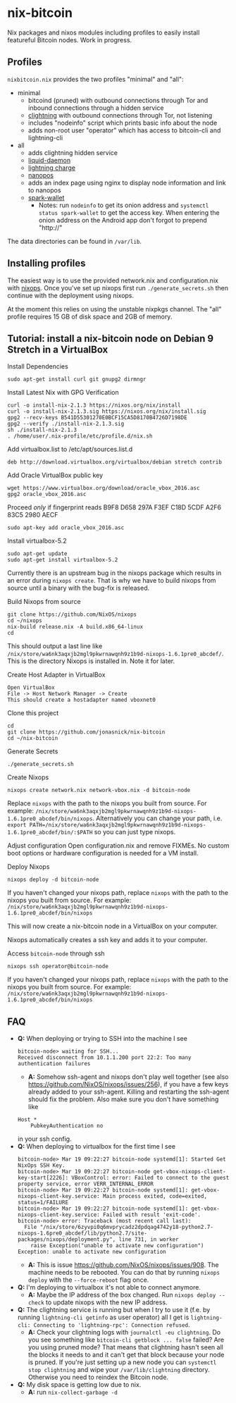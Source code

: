 nix-bitcoin
===

Nix packages and nixos modules including profiles to easily install featureful Bitcoin nodes.
Work in progress.

Profiles
---
`nixbitcoin.nix` provides the two profiles "minimal" and "all":

* minimal
    * bitcoind (pruned) with outbound connections through Tor and inbound connections through a hidden
      service
    * [clightning](https://github.com/ElementsProject/lightning) with outbound connections through Tor, not listening
    * includes "nodeinfo" script which prints basic info about the node
    * adds non-root user "operator" which has access to bitcoin-cli and lightning-cli
* all
    * adds clightning hidden service
    * [liquid-daemon](https://github.com/blockstream/liquid)
    * [lightning charge](https://github.com/ElementsProject/lightning-charge)
    * [nanopos](https://github.com/ElementsProject/nanopos)
    * adds an index page using nginx to display node information and link to nanopos
    * [spark-wallet](https://github.com/shesek/spark-wallet)
        * Notes: run `nodeinfo` to get its onion address and `systemctl status spark-wallet` to get the access key.
            When entering the onion address on the Android app don't forgot to prepend "http://"

The data directories can be found in `/var/lib`.

Installing profiles
---
The easiest way is to use the provided network.nix and configuration.nix with [nixops](https://nixos.org/nixops/manual/).
Once you've set up nixops first run `./generate_secrets.sh` then continue with the deployment using nixops.

At the moment this relies on using the unstable nixpkgs channel.
The "all" profile requires 15 GB of disk space and 2GB of memory.

Tutorial: install a nix-bitcoin node on Debian 9 Stretch in a VirtualBox
---

Install Dependencies
```
sudo apt-get install curl git gnupg2 dirmngr
```
Install Latest Nix with GPG Verification
```
curl -o install-nix-2.1.3 https://nixos.org/nix/install
curl -o install-nix-2.1.3.sig https://nixos.org/nix/install.sig
gpg2 --recv-keys B541D55301270E0BCF15CA5D8170B4726D7198DE
gpg2 --verify ./install-nix-2.1.3.sig
sh ./install-nix-2.1.3
. /home/user/.nix-profile/etc/profile.d/nix.sh
```
Add virtualbox.list to /etc/apt/sources.list.d
```
deb http://download.virtualbox.org/virtualbox/debian stretch contrib
```
Add Oracle VirtualBox public key
```
wget https://www.virtualbox.org/download/oracle_vbox_2016.asc
gpg2 oracle_vbox_2016.asc
```
Proceed _only_ if fingerprint reads B9F8 D658 297A F3EF C18D  5CDF A2F6 83C5 2980 AECF

```
sudo apt-key add oracle_vbox_2016.asc
```
Install virtualbox-5.2
```
sudo apt-get update
sudo apt-get install virtualbox-5.2
```
Currently there is an upstream bug in the nixops package which results in an error during `nixops create`. That is why we have to build nixops from source until a binary with the bug-fix is released.

Build Nixops from source
```
git clone https://github.com/NixOS/nixops
cd ~/nixops
nix-build release.nix -A build.x86_64-linux
cd
```
This should output a last line like `/nix/store/wa6nk3aqxjb2mgl9pkwrnawqnh9z1b9d-nixops-1.6.1pre0_abcdef/`. This is the directory Nixops is installed in. Note it for later.

Create Host Adapter in VirtualBox
```
Open VirtualBox
File -> Host Network Manager -> Create
This should create a hostadapter named vboxnet0
```
Clone this project
```
cd
git clone https://github.com/jonasnick/nix-bitcoin
cd ~/nix-bitcoin
```
Generate Secrets
```
./generate_secrets.sh
```
Create Nixops
```
nixops create network.nix network-vbox.nix -d bitcoin-node
```
Replace `nixops` with the path to the nixops you built from source. For example: `/nix/store/wa6nk3aqxjb2mgl9pkwrnawqnh9z1b9d-nixops-1.6.1pre0_abcdef/bin/nixops`. Alternatively you can change your path, i.e. `export PATH=/nix/store/wa6nk3aqxjb2mgl9pkwrnawqnh9z1b9d-nixops-1.6.1pre0_abcdef/bin/:$PATH` so you can just type nixops.

Adjust configuration
Open configuration.nix and remove FIXMEs.
No custom boot options or hardware configuration is needed for a VM install.

Deploy Nixops
```
nixops deploy -d bitcoin-node
```
If you haven't changed your nixops path, replace `nixops` with the path to the nixops you built from source. For example: `/nix/store/wa6nk3aqxjb2mgl9pkwrnawqnh9z1b9d-nixops-1.6.1pre0_abcdef/bin/nixops`

This will now create a nix-bitcoin node in a VirtualBox on your computer.

Nixops automatically creates a ssh key and adds it to your computer.

Access `bitcoin-node` through ssh

```
nixops ssh operator@bitcoin-node
```
If you haven't changed your nixops path, replace `nixops` with the path to the nixops you built from source. For example: `/nix/store/wa6nk3aqxjb2mgl9pkwrnawqnh9z1b9d-nixops-1.6.1pre0_abcdef/bin/nixops`

FAQ
---
* **Q:** When deploying or trying to SSH into the machine I see
    ```
    bitcoin-node> waiting for SSH...
    Received disconnect from 10.1.1.200 port 22:2: Too many authentication failures
    ```
    * **A:** Somehow ssh-agent and nixops don't play well together (see also https://github.com/NixOS/nixops/issues/256), if you have a few keys already added to your ssh-agent. Killing and restarting the ssh-agent should fix the problem. Also make sure you don't have something like
    ```
    Host *
        PubkeyAuthentication no
    ```
    in your ssh config.
* **Q:** When deploying to virtualbox for the first time I see
    ```
    bitcoin-node> Mar 19 09:22:27 bitcoin-node systemd[1]: Started Get NixOps SSH Key.
    bitcoin-node> Mar 19 09:22:27 bitcoin-node get-vbox-nixops-client-key-start[2226]: VBoxControl: error: Failed to connect to the guest property service, error VERR_INTERNAL_ERROR
    bitcoin-node> Mar 19 09:22:27 bitcoin-node systemd[1]: get-vbox-nixops-client-key.service: Main process exited, code=exited, status=1/FAILURE
    bitcoin-node> Mar 19 09:22:27 bitcoin-node systemd[1]: get-vbox-nixops-client-key.service: Failed with result 'exit-code'.
    bitcoin-node> error: Traceback (most recent call last):
      File "/nix/store/6zyvpi0q6mvprycadz2dpdqag4742y18-python2.7-nixops-1.6pre0_abcdef/lib/python2.7/site-packages/nixops/deployment.py", line 731, in worker
        raise Exception("unable to activate new configuration")
    Exception: unable to activate new configuration
    ```
    * **A:** This is issue https://github.com/NixOS/nixops/issues/908. The machine needs to be rebooted. You can do that by running `nixops deploy` with the `--force-reboot` flag once.
* **Q:** I'm deploying to virtualbox it's not able to connect anymore.
    * **A:** Maybe the IP address of the box changed. Run `nixops deploy --check` to update nixops with the new IP address.
* **Q:** The clightning service is running but when I try to use it (f.e. by running `lightning-cli getinfo` as user operator) all I get is `lightning-cli: Connecting to 'lightning-rpc': Connection refused`.
    * **A:** Check your clightning logs with `journalctl -eu clightning`. Do you see something like `bitcoin-cli getblock ... false` failed? Are you using pruned mode? That means that clightning hasn't seen all the blocks it needs to and it can't get that block because your node is pruned. If you're just setting up a new node you can `systemctl stop clightning` and wipe your `/var/lib/clightning` directory. Otherwise you need to reindex the Bitcoin node.
* **Q:** My disk space is getting low due to nix.
    * **A:** run `nix-collect-garbage -d`
